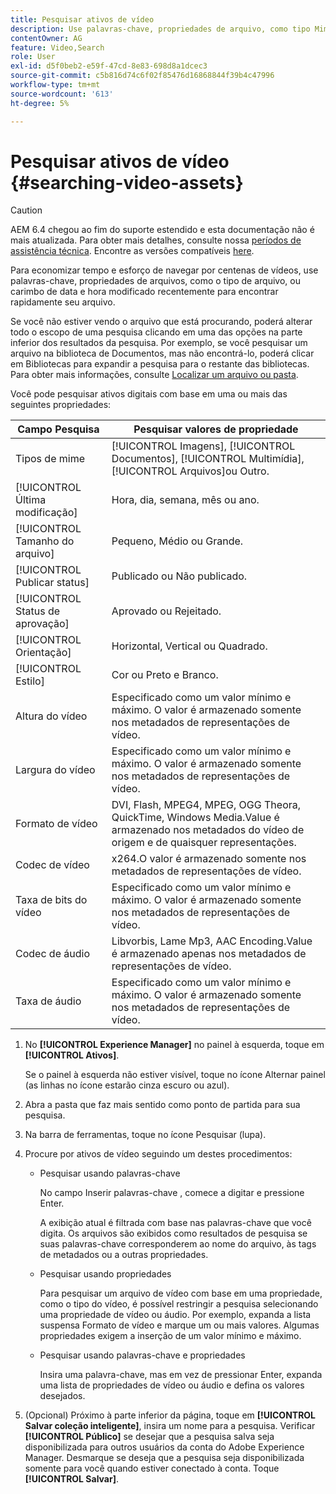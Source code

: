 ```yaml
---
title: Pesquisar ativos de vídeo
description: Use palavras-chave, propriedades de arquivo, como tipo Mime, tamanho ou carimbo de data e hora modificado recentemente para localizar rapidamente seu arquivo em [!DNL Experience Manager] Ativos.
contentOwner: AG
feature: Video,Search
role: User
exl-id: d5f0beb2-e59f-47cd-8e83-698d8a1dcec3
source-git-commit: c5b816d74c6f02f85476d16868844f39b4c47996
workflow-type: tm+mt
source-wordcount: '613'
ht-degree: 5%

---
```


# Pesquisar ativos de vídeo {#searching-video-assets}

>[!CAUTION]
>
>AEM 6.4 chegou ao fim do suporte estendido e esta documentação não é mais atualizada. Para obter mais detalhes, consulte nossa [períodos de assistência técnica](https://helpx.adobe.com/br/support/programs/eol-matrix.html). Encontre as versões compatíveis [here](https://experienceleague.adobe.com/docs/).

Para economizar tempo e esforço de navegar por centenas de vídeos, use palavras-chave, propriedades de arquivos, como o tipo de arquivo, ou carimbo de data e hora modificado recentemente para encontrar rapidamente seu arquivo.

Se você não estiver vendo o arquivo que está procurando, poderá alterar todo o escopo de uma pesquisa clicando em uma das opções na parte inferior dos resultados da pesquisa. Por exemplo, se você pesquisar um arquivo na biblioteca de Documentos, mas não encontrá-lo, poderá clicar em Bibliotecas para expandir a pesquisa para o restante das bibliotecas. Para obter mais informações, consulte [Localizar um arquivo ou pasta](https://windows.microsoft.com/en-us/windows7/find-a-file-or-folder).

Você pode pesquisar ativos digitais com base em uma ou mais das seguintes propriedades:

| Campo Pesquisa | Pesquisar valores de propriedade |
|---|---|
| Tipos de mime | [!UICONTROL Imagens], [!UICONTROL Documentos], [!UICONTROL Multimídia], [!UICONTROL Arquivos]ou Outro. |
| [!UICONTROL Última modificação] | Hora, dia, semana, mês ou ano. |
| [!UICONTROL Tamanho do arquivo] | Pequeno, Médio ou Grande. |
| [!UICONTROL Publicar status] | Publicado ou Não publicado. |
| [!UICONTROL Status de aprovação] | Aprovado ou Rejeitado. |
| [!UICONTROL Orientação] | Horizontal, Vertical ou Quadrado. |
| [!UICONTROL Estilo] | Cor ou Preto e Branco. |
| Altura do vídeo | Especificado como um valor mínimo e máximo. O valor é armazenado somente nos metadados de representações de vídeo. |
| Largura do vídeo | Especificado como um valor mínimo e máximo. O valor é armazenado somente nos metadados de representações de vídeo. |
| Formato de vídeo | DVI, Flash, MPEG4, MPEG, OGG Theora, QuickTime, Windows Media.Value é armazenado nos metadados do vídeo de origem e de quaisquer representações. |
| Codec de vídeo | x264.O valor é armazenado somente nos metadados de representações de vídeo. |
| Taxa de bits do vídeo | Especificado como um valor mínimo e máximo. O valor é armazenado somente nos metadados de representações de vídeo. |
| Codec de áudio | Libvorbis, Lame Mp3, AAC Encoding.Value é armazenado apenas nos metadados de representações de vídeo. |
| Taxa de áudio | Especificado como um valor mínimo e máximo. O valor é armazenado somente nos metadados de representações de vídeo. |

1. No **[!UICONTROL Experience Manager]** no painel à esquerda, toque em **[!UICONTROL Ativos]**.

   Se o painel à esquerda não estiver visível, toque no ícone Alternar painel (as linhas no ícone estarão cinza escuro ou azul).

1. Abra a pasta que faz mais sentido como ponto de partida para sua pesquisa.
1. Na barra de ferramentas, toque no ícone Pesquisar (lupa).
1. Procure por ativos de vídeo seguindo um destes procedimentos:

   * Pesquisar usando palavras-chave

      No campo Inserir palavras-chave , comece a digitar e pressione Enter.

      A exibição atual é filtrada com base nas palavras-chave que você digita. Os arquivos são exibidos como resultados de pesquisa se suas palavras-chave corresponderem ao nome do arquivo, às tags de metadados ou a outras propriedades.

   * Pesquisar usando propriedades

      Para pesquisar um arquivo de vídeo com base em uma propriedade, como o tipo do vídeo, é possível restringir a pesquisa selecionando uma propriedade de vídeo ou áudio. Por exemplo, expanda a lista suspensa Formato de vídeo e marque um ou mais valores. Algumas propriedades exigem a inserção de um valor mínimo e máximo.

   * Pesquisar usando palavras-chave e propriedades

      Insira uma palavra-chave, mas em vez de pressionar Enter, expanda uma lista de propriedades de vídeo ou áudio e defina os valores desejados.

1. (Opcional) Próximo à parte inferior da página, toque em **[!UICONTROL Salvar coleção inteligente]**, insira um nome para a pesquisa. Verificar **[!UICONTROL Público]** se desejar que a pesquisa salva seja disponibilizada para outros usuários da conta do Adobe Experience Manager. Desmarque se deseja que a pesquisa seja disponibilizada somente para você quando estiver conectado à conta. Toque **[!UICONTROL Salvar]**.

